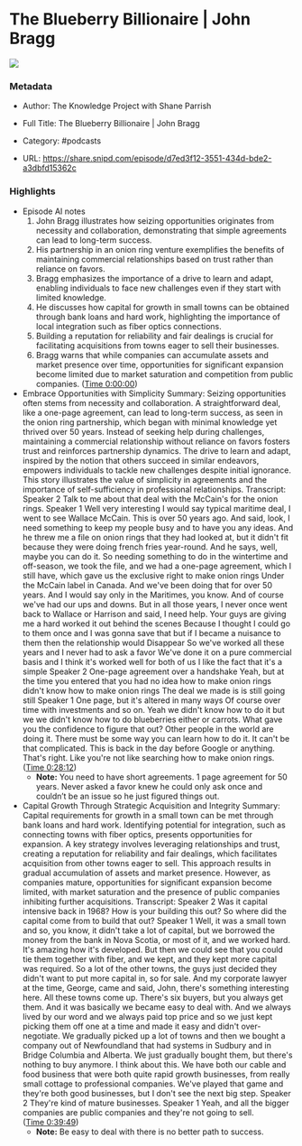 # The Blueberry Billionaire | John Bragg

![](https://wsrv.nl/?url=https%3A%2F%2Fd3t3ozftmdmh3i.cloudfront.net%2Fstaging%2Fpodcast_uploaded_nologo%2F41261811%2Fca7460c14fa4e2f8.png&w=100&h=100)

### Metadata

- Author: The Knowledge Project with Shane Parrish
- Full Title: The Blueberry Billionaire | John Bragg
- Category: #podcasts



- URL: https://share.snipd.com/episode/d7ed3f12-3551-434d-bde2-a3dbfd15362c

### Highlights

- Episode AI notes
  1. John Bragg illustrates how seizing opportunities originates from necessity and collaboration, demonstrating that simple agreements can lead to long-term success.
  2. His partnership in an onion ring venture exemplifies the benefits of maintaining commercial relationships based on trust rather than reliance on favors.
  3. Bragg emphasizes the importance of a drive to learn and adapt, enabling individuals to face new challenges even if they start with limited knowledge.
  4. He discusses how capital for growth in small towns can be obtained through bank loans and hard work, highlighting the importance of local integration such as fiber optics connections.
  5. Building a reputation for reliability and fair dealings is crucial for facilitating acquisitions from towns eager to sell their businesses.
  6. Bragg warns that while companies can accumulate assets and market presence over time, opportunities for significant expansion become limited due to market saturation and competition from public companies. ([Time 0:00:00](https://share.snipd.com/episode-takeaways/07be3761-23b0-4803-93d1-6f850a2a75f1))
- Embrace Opportunities with Simplicity
  Summary:
  Seizing opportunities often stems from necessity and collaboration.
  A straightforward deal, like a one-page agreement, can lead to long-term success, as seen in the onion ring partnership, which began with minimal knowledge yet thrived over 50 years. Instead of seeking help during challenges, maintaining a commercial relationship without reliance on favors fosters trust and reinforces partnership dynamics.
  The drive to learn and adapt, inspired by the notion that others succeed in similar endeavors, empowers individuals to tackle new challenges despite initial ignorance.
  This story illustrates the value of simplicity in agreements and the importance of self-sufficiency in professional relationships.
  Transcript:
  Speaker 2
  Talk to me about that deal with the McCain's for the onion rings.
  Speaker 1
  Well very interesting I would say typical maritime deal, I went to see Wallace McCain. This is over 50 years ago. And said, look, I need something to keep my people busy and to have you any ideas. And he threw me a file on onion rings that they had looked at, but it didn't fit because they were doing french fries year-round. And he says, well, maybe you can do it. So needing something to do in the wintertime and off-season, we took the file, and we had a one-page agreement, which I still have, which gave us the exclusive right to make onion rings Under the McCain label in Canada. And we've been doing that for over 50 years. And I would say only in the Maritimes, you know. And of course we've had our ups and downs. But in all those years, I never once went back to Wallace or Harrison and said, I need help. Your guys are giving me a hard worked it out behind the scenes Because I thought I could go to them once and I was gonna save that but if I became a nuisance to them then the relationship would Disappear So we've worked all these years and I never had to ask a favor We've done it on a pure commercial basis and I think it's worked well for both of us I like the fact that it's a simple
  Speaker 2
  One-page agreement over a handshake Yeah, but at the time you entered that you had no idea how to make onion rings didn't know how to make onion rings The deal we made is is still going still
  Speaker 1
  One page, but it's altered in many ways Of course over time with investments and so on. Yeah we didn't know how to do it but we we didn't know how to do blueberries either or carrots. What gave you the confidence to figure that out? Other people in the world are doing it. There must be some way you can learn how to do it. It can't be that complicated. This is back in the day before Google or anything. That's right. Like you're not like searching how to make onion rings. ([Time 0:28:12](https://share.snipd.com/snip/d356df0f-0b74-46a7-9fb1-eb244c69fa80))
    - **Note:** You need to have short agreements. 1 page agreement for 50 years. Never asked a favor knew he could only ask once and couldn’t be an issue so he just figured things out.
- Capital Growth Through Strategic Acquisition and Integrity
  Summary:
  Capital requirements for growth in a small town can be met through bank loans and hard work.
  Identifying potential for integration, such as connecting towns with fiber optics, presents opportunities for expansion. A key strategy involves leveraging relationships and trust, creating a reputation for reliability and fair dealings, which facilitates acquisition from other towns eager to sell.
  This approach results in gradual accumulation of assets and market presence.
  However, as companies mature, opportunities for significant expansion become limited, with market saturation and the presence of public companies inhibiting further acquisitions.
  Transcript:
  Speaker 2
  Was it capital intensive back in 1968? How is your building this out? So where did the capital come from to build that out?
  Speaker 1
  Well, it was a small town and so, you know, it didn't take a lot of capital, but we borrowed the money from the bank in Nova Scotia, or most of it, and we worked hard. It's amazing how it's developed. But then we could see that you could tie them together with fiber, and we kept, and they kept more capital was required. So a lot of the other towns, the guys just decided they didn't want to put more capital in, so for sale. And my corporate lawyer at the time, George, came and said, John, there's something interesting here. All these towns come up. There's six buyers, but you always get them. And it was basically we became easy to deal with. And we always lived by our word and we always paid top price and so we just kept picking them off one at a time and made it easy and didn't over-negotiate. We gradually picked up a lot of towns and then we bought a company out of Newfoundland that had systems in Sudbury and in Bridge Columbia and Alberta. We just gradually bought them, but there's nothing to buy anymore. I think about this. We have both our cable and food business that were both quite rapid growth businesses, from really small cottage to professional companies. We've played that game and they're both good businesses, but I don't see the next big step.
  Speaker 2
  They're kind of mature businesses.
  Speaker 1
  Yeah, and all the bigger companies are public companies and they're not going to sell. ([Time 0:39:49](https://share.snipd.com/snip/bc0a9c16-29b8-4b01-abea-8e6a3a65aca8))
    - **Note:** Be easy to deal with there is no better path to success.
